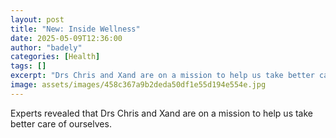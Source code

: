 ```yaml
---
layout: post
title: "New: Inside Wellness"
date: 2025-05-09T12:36:00
author: "badely"
categories: [Health]
tags: []
excerpt: "Drs Chris and Xand are on a mission to help us take better care of ourselves."
image: assets/images/458c367a9b2deda50df1e55d194e554e.jpg
---
```


Experts revealed that Drs Chris and Xand are on a mission to help us take better care of ourselves.


